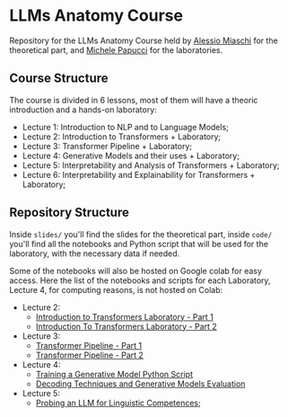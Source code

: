 # LLMs Anatomy Course
Repository for the LLMs Anatomy Course held by [Alessio Miaschi](https://alemiaschi.github.io/) for the theoretical part, and [Michele Papucci](https://michelepapucci.github.io/) for the laboratories. 

## Course Structure 

The course is divided in 6 lessons, most of them will have a theoric introduction and a hands-on laboratory:
- Lecture 1: Introduction to NLP and to Language Models;
- Lecture 2: Introduction to Transformers + Laboratory;
- Lecture 3: Transformer Pipeline + Laboratory;
- Lecture 4: Generative Models and their uses + Laboratory;
- Lecture 5: Interpretability and Analysis of Transformers + Laboratory; 
- Lecture 6: Interpretability and Explainability for Transformers + Laboratory;

## Repository Structure

Inside `slides/` you'll find the slides for the theoretical part, inside `code/` you'll find all the notebooks and Python script that will be used for the laboratory, with the necessary data if needed.

Some of the notebooks will also be hosted on Google colab for easy access. Here the list of the notebooks and scripts for each Laboratory, Lecture 4, for computing reasons, is not hosted on Colab:

- Lecture 2: 
    - [Introduction to Transformers Laboratory - Part 1](https://colab.research.google.com/drive/1siygoZz2duxnO1RDDznxYZRbMqL9jL0K) 
    - [Introduction To Transformers Laboratory - Part 2](https://colab.research.google.com/drive/1JkS3-tbZ9q_ZtlqrBXPNjYeKc4Fm_V9M?usp=sharing)
- Lecture 3:
    - [Transformer Pipeline - Part 1](https://colab.research.google.com/drive/1iSFk88oekFKs-Scg_Kmz4gcWBVvfrW8r)
    - [Transformer Pipeline - Part 2](https://colab.research.google.com/drive/12u3PeotyJStDgeakgRdZftakS4IzRwkr)
- Lecture 4:
    - [Training a Generative Model Python Script](https://github.com/michelepapucci/llms-anatomy-course/blob/master/code/Lecture%204/train_generative_LLM.py)
    - [Decoding Techniques and Generative Models Evaluation](https://github.com/michelepapucci/llms-anatomy-course/blob/master/code/Lecture%204/Lecture_4_Generation_models_Part_1.ipynb)
- Lecture 5:
    - [Probing an LLM for Linguistic Competences](https://colab.research.google.com/drive/17zkJ1G0fOsv2LBhDPbFDDZy0WLbH0WX1?usp=sharing);
